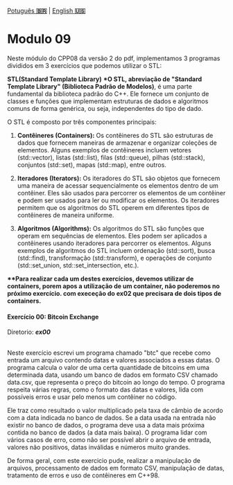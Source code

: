 <a href="" target="_blank">Potuguês **🇧🇷**</a> | <a href="./README_en.md" target="_blank">English **🇺🇸**</a>

# Modulo 09
Neste módulo do CPP08 da versão 2 do pdf, implementamos 3 programas divididos em 3 exercícios que podemos utilizar o STL:

**STL(Standard Template Library)**
<b>*O STL, abreviação de "Standard Template Library" (Biblioteca Padrão de Modelos)</b>, é uma parte fundamental da biblioteca padrão do C++. Ele fornece um conjunto de classes e funções que implementam estruturas de dados e algoritmos comuns de forma genérica, ou seja, independentes do tipo de dado.

O STL é composto por três componentes principais:

1. **Contêineres (Containers):** Os contêineres do STL são estruturas de dados que fornecem maneiras de armazenar e organizar coleções de elementos. Alguns exemplos de contêineres incluem vetores (std::vector), listas (std::list), filas (std::queue), pilhas (std::stack), conjuntos (std::set), mapas (std::map), entre outros.

2. **Iteradores (Iterators):** Os iteradores do STL são objetos que fornecem uma maneira de acessar sequencialmente os elementos dentro de um contêiner. Eles são usados para percorrer os elementos de um contêiner e podem ser usados para ler ou modificar os elementos. Os iteradores permitem que os algoritmos do STL operem em diferentes tipos de contêineres de maneira uniforme.

3. **Algoritmos (Algorithms):** Os algoritmos do STL são funções que operam em sequências de elementos. Eles podem ser aplicados a contêineres usando iteradores para percorrer os elementos. Alguns exemplos de algoritmos do STL incluem ordenação (std::sort), busca (std::find), transformação (std::transform), e operações de conjunto (std::set_union, std::set_intersection, etc.).

<b>**Para realizar cada um destes exercícios, devemos utilizar de containers, porem apos a utilização de um container, não poderemos no próximo exercício. com execeção do ex02 que precisara de dois tipos de containers.</b>

#### Exercício 00: Bitcoin Exchange
Diretorio: _**ex00**_</br></br>

Neste exercício escrevi um programa chamado "btc" que recebe como entrada um arquivo contendo datas e valores associados a essas datas. O programa calcula o valor de uma certa quantidade de bitcoins em uma determinada data, usando um banco de dados em formato CSV chamado data.csv, que representa o preço do bitcoin ao longo do tempo. O programa respeita várias regras, como o formato das datas e valores, lida com possíveis erros e usar pelo menos um contêiner no código.

Ele traz como resultado o valor multiplicado pela taxa de câmbio de acordo com a data indicada no banco de dados. Se a data usada na entrada não existir no banco de dados, o programa deve usa a data mais próxima contida no banco de dados (a data mais baixa). O programa lidar com vários casos de erro, como não ser possível abrir o arquivo de entrada, valores não positivos, datas inválidas e números muito grandes.

De forma geral, com este exercicio pude,  realizar a manipulação de arquivos, processamento de dados em formato CSV, manipulação de datas, tratamento de erros e uso de contêineres em C++98.
